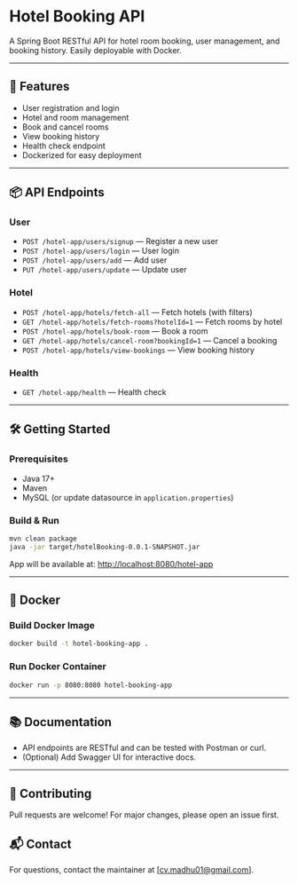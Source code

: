 # Hotel Booking API

A Spring Boot RESTful API for hotel room booking, user management, and booking history. Easily deployable with Docker.

---

## 🚀 Features
- User registration and login
- Hotel and room management
- Book and cancel rooms
- View booking history
- Health check endpoint
- Dockerized for easy deployment

---

## 📦 API Endpoints

### User
- `POST /hotel-app/users/signup` — Register a new user
- `POST /hotel-app/users/login` — User login
- `POST /hotel-app/users/add` — Add user
- `PUT /hotel-app/users/update` — Update user

### Hotel
- `POST /hotel-app/hotels/fetch-all` — Fetch hotels (with filters)
- `GET /hotel-app/hotels/fetch-rooms?hotelId=1` — Fetch rooms by hotel
- `POST /hotel-app/hotels/book-room` — Book a room
- `GET /hotel-app/hotels/cancel-room?bookingId=1` — Cancel a booking
- `POST /hotel-app/hotels/view-bookings` — View booking history

### Health
- `GET /hotel-app/health` — Health check

---

## 🛠️ Getting Started

### Prerequisites
- Java 17+
- Maven
- MySQL (or update datasource in `application.properties`)

### Build & Run
```sh
mvn clean package
java -jar target/hotelBooking-0.0.1-SNAPSHOT.jar
```

App will be available at: [http://localhost:8080/hotel-app](http://localhost:8080/hotel-app)

---

## 🐳 Docker

### Build Docker Image
```sh
docker build -t hotel-booking-app .
```

### Run Docker Container
```sh
docker run -p 8080:8080 hotel-booking-app
```

---

## 📚 Documentation
- API endpoints are RESTful and can be tested with Postman or curl.
- (Optional) Add Swagger UI for interactive docs.

---

## 🤝 Contributing
Pull requests are welcome! For major changes, please open an issue first.


## 📬 Contact
For questions, contact the maintainer at [cv.madhu01@gmail.com]. 

